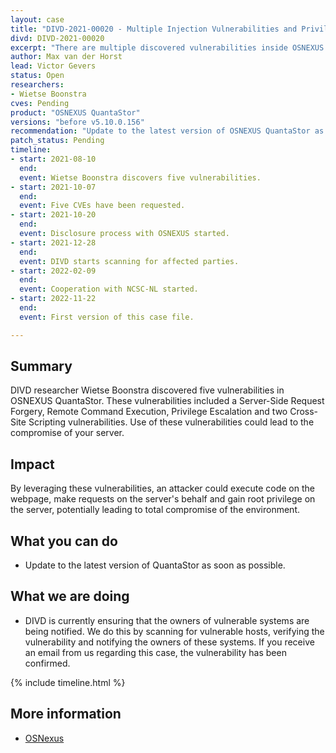```yaml
---
layout: case
title: "DIVD-2021-00020 - Multiple Injection Vulnerabilities and Privilege Escalation in OSNEXUS QuantaStor"
divd: DIVD-2021-00020
excerpt: "There are multiple discovered vulnerabilities inside OSNEXUS QuantaStor involving injection (SSRF, XSS, RCE) and privilege escalation."
author: Max van der Horst
lead: Victor Gevers
status: Open
researchers:
- Wietse Boonstra
cves: Pending
product: "OSNEXUS QuantaStor"
versions: "before v5.10.0.156"
recommendation: "Update to the latest version of OSNEXUS QuantaStor as soon as possible."
patch_status: Pending
timeline:
- start: 2021-08-10
  end:
  event: Wietse Boonstra discovers five vulnerabilities.
- start: 2021-10-07
  end:
  event: Five CVEs have been requested.
- start: 2021-10-20
  end:
  event: Disclosure process with OSNEXUS started.
- start: 2021-12-28
  end:
  event: DIVD starts scanning for affected parties.
- start: 2022-02-09
  end:
  event: Cooperation with NCSC-NL started.
- start: 2022-11-22
  end:
  event: First version of this case file.

---
```


## Summary

DIVD researcher Wietse Boonstra discovered five vulnerabilities in OSNEXUS QuantaStor. These vulnerabilities included a Server-Side Request Forgery, Remote Command Execution, Privilege Escalation and two Cross-Site Scripting vulnerabilities. Use of these vulnerabilities could lead to the compromise of your server.

## Impact

By leveraging these vulnerabilities, an attacker could execute code on the webpage, make requests on the server's behalf and gain root privilege on the server, potentially leading to total compromise of the environment.

## What you can do
- Update to the latest version of QuantaStor as soon as possible.

## What we are doing
* DIVD is currently ensuring that the owners of vulnerable systems are being notified. We do this by scanning for vulnerable hosts, verifying the vulnerability and notifying the owners of these systems. If you receive an email from us regarding this case, the vulnerability has been confirmed. 

{% include timeline.html %}

## More information
* [OSNexus](https://www.osnexus.com)
